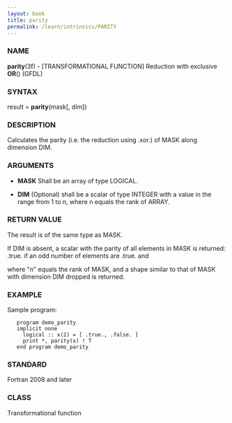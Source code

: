 ```yaml
---
layout: book
title: parity
permalink: /learn/intrinsics/PARITY
---
```

### NAME

__parity__(3f) - \[TRANSFORMATIONAL FUNCTION\] Reduction with exclusive __OR__()
(GFDL)

### SYNTAX

result = __parity__(mask\[, dim\])

### DESCRIPTION

Calculates the parity (i.e. the reduction using .xor.) of MASK along
dimension DIM.

### ARGUMENTS

  - __MASK__
    Shall be an array of type LOGICAL.

  - __DIM__
    (Optional) shall be a scalar of type INTEGER with a value in the
    range from 1 to n, where n equals the rank of ARRAY.

### RETURN VALUE

The result is of the same type as MASK.

If DIM is absent, a scalar with the parity of all elements in MASK is
returned: .true. if an odd number of elements are .true. and

where "n" equals the rank of MASK, and a shape similar to that of MASK
with dimension DIM dropped is returned.

### EXAMPLE

Sample program:

```
   program demo_parity
   implicit none
     logical :: x(2) = [ .true., .false. ]
     print *, parity(x) ! T
   end program demo_parity
```

### STANDARD

Fortran 2008 and later

### CLASS

Transformational function
